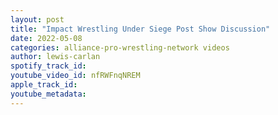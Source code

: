 ```yaml
---
layout: post
title: "Impact Wrestling Under Siege Post Show Discussion"
date: 2022-05-08
categories: alliance-pro-wrestling-network videos
author: lewis-carlan
spotify_track_id: 
youtube_video_id: nfRWFnqNREM
apple_track_id: 
youtube_metadata: 
---
```

